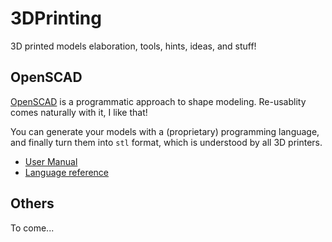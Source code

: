 # 3DPrinting
3D printed models elaboration, tools, hints, ideas, and stuff!

## OpenSCAD
[OpenSCAD](https://www.openscad.org/) is a programmatic approach to shape modeling. 
Re-usablity comes naturally with it, I like that!

You can generate your models with a (proprietary) programming language, and finally turn them into `stl` format,
which is understood by all 3D printers.

- [User Manual](https://en.wikibooks.org/wiki/OpenSCAD_User_Manual)
- [Language reference](https://en.wikibooks.org/wiki/OpenSCAD_User_Manual/The_OpenSCAD_Language)

## Others
To come...
